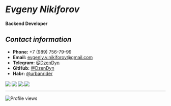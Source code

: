# *Evgeny Nikiforov*
**Backend Developer**

## *Contact information*
* **Phone:** +7 (989) 756-79-99
* **Email:** evgeniy.v.nikiforov@gmail.com
* **Telegram:** [@DzenDyn](https://t.me/dzendyn) 
* **GitHub:** [@DzenDyn](https://github.com/dzendyn)
* **Habr:** [@urbanrider](https://habr.com/ru/users/urbanrider/)  



<img align="center" src="https://github-readme-stats.vercel.app/api?username=dzendyn&show_icons=true&theme=vue&count_private=true" />

<img align="center" src="https://github-readme-stats.vercel.app/api/top-langs/?username=dzendyn&show_icons=true&theme=vue&layout=compact" />
  
<a href="https://github.com/dzendyn/baseBackend">
  <img align="center" src="https://github-readme-stats.vercel.app/api/pin/?username=dzendyn&repo=baseBackend" />
</a>

<a href="https://github.com/dzendyn/zen-cf-ddns">
  <img align="center" src="https://github-readme-stats.vercel.app/api/pin/?username=dzendyn&repo=zen-cf-ddns" />
</a>

---
![Profile views](https://gpvc.arturio.dev/dzendyn)

<!--

[![Github stats](https://github-readme-stats.vercel.app/api?username=dzendyn&show_icons=true&theme=vue&count_private=true)](https://github.com/dzendyn)
[![Top Langs](https://github-readme-stats.vercel.app/api/top-langs/?username=dzendyn&show_icons=true&theme=vue&layout=compact)](https://github.com/dzendyn)

**DzenDyn/DzenDyn** is a ✨ _special_ ✨ repository because its `README.md` (this file) appears on your GitHub profile.

Here are some ideas to get you started:

- 🔭 I’m currently working on ...
- 🌱 I’m currently learning ...
- 👯 I’m looking to collaborate on ...
- 🤔 I’m looking for help with ...
- 💬 Ask me about ...
- 📫 How to reach me: ...
- 😄 Pronouns: ...
- ⚡ Fun fact: ...
-->
